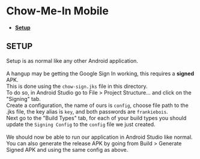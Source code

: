 # **Chow-Me-In Mobile**

* [**Setup**](#setup)

## **SETUP**

Setup is as normal like any other Android application.
<br/><br/>
A hangup may be getting the Google Sign In working, this requires a **signed** APK.<br/>
This is done using the `chow-sign.jks` file in this directory.<br/>
To do so, in Android Studio go to File > Project Structure... and click on the "Signing" tab.<br/>
Create a configuration, the name of ours is `config`, choose file path to the .jks file, the key alias is `key`, and both passwords are `frankiebois`.<br/>
Next go to the "Build Types" tab, for each of your build types you should update the `Signing Config` to the `config` file we just created.<br/>
<br/>
We should now be able to run our application in Android Studio like normal.<br/>
You can also generate the release APK by going from Build > Generate Signed APK and using the same config as above.
